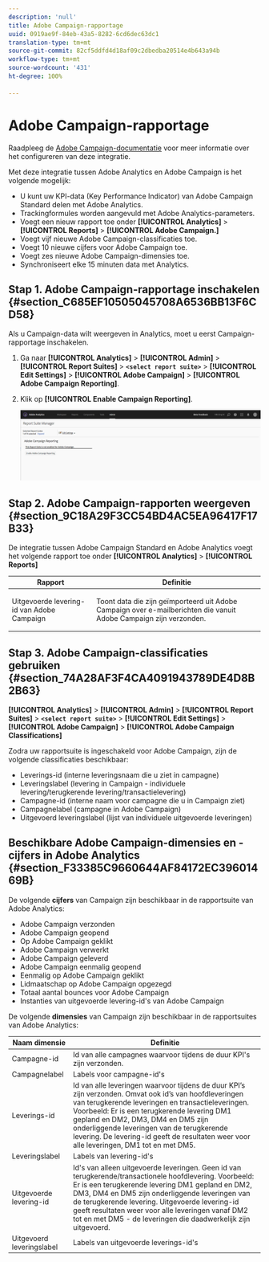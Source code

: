 ```yaml
---
description: 'null'
title: Adobe Campaign-rapportage
uuid: 0919ae9f-84eb-43a5-8282-6cd6dec63dc1
translation-type: tm+mt
source-git-commit: 82cf5ddfd4d18af09c2dbedba20514e4b643a94b
workflow-type: tm+mt
source-wordcount: '431'
ht-degree: 100%

---
```



# Adobe Campaign-rapportage

Raadpleeg de [Adobe Campaign-documentatie](https://helpx.adobe.com/nl/campaign/standard/integrating/using/about-campaign-analytics-integration.html) voor meer informatie over het configureren van deze integratie.

Met deze integratie tussen Adobe Analytics en Adobe Campaign is het volgende mogelijk:

* U kunt uw KPI-data (Key Performance Indicator) van Adobe Campaign Standard delen met Adobe Analytics.
* Trackingformules worden aangevuld met Adobe Analytics-parameters.
* Voegt een nieuw rapport toe onder **[!UICONTROL Analytics]** > **[!UICONTROL Reports]** > **[!UICONTROL Adobe Campaign.]**
* Voegt vijf nieuwe Adobe Campaign-classificaties toe.
* Voegt 10 nieuwe cijfers voor Adobe Campaign toe.
* Voegt zes nieuwe Adobe Campaign-dimensies toe.
* Synchroniseert elke 15 minuten data met Analytics.

## Stap 1. Adobe Campaign-rapportage inschakelen {#section_C685EF10505045708A6536BB13F6CD58}

Als u Campaign-data wilt weergeven in Analytics, moet u eerst Campaign-rapportage inschakelen.

1. Ga naar  **[!UICONTROL Analytics]** > **[!UICONTROL Admin]** > **[!UICONTROL Report Suites]** > **`<select report suite>`** > **[!UICONTROL Edit Settings]** > **[!UICONTROL Adobe Campaign]** > **[!UICONTROL Adobe Campaign Reporting]**.
1. Klik op **[!UICONTROL Enable Campaign Reporting]**.

   ![](assets/enable-campaign.png)

## Stap 2. Adobe Campaign-rapporten weergeven {#section_9C18A29F3CC54BD4AC5EA96417F17B33}

De integratie tussen Adobe Campaign Standard en Adobe Analytics voegt het volgende rapport toe onder **[!UICONTROL Analytics]** > **[!UICONTROL Reports]**

<table id="table_3627F40DC90646A7B5E217A88B6FD630"> 
 <thead> 
  <tr> 
   <th colname="col1" class="entry"> Rapport </th> 
   <th colname="col2" class="entry"> Definitie </th> 
  </tr> 
 </thead>
 <tbody> 
  <tr> 
   <td colname="col1"> <p>Uitgevoerde levering-id van Adobe Campaign </p> </td> 
   <td colname="col2"> <p>Toont data die zijn geïmporteerd uit Adobe Campaign over e-mailberichten die vanuit Adobe Campaign zijn verzonden. </p> </td> 
  </tr> 
 </tbody> 
</table>

## Stap 3. Adobe Campaign-classificaties gebruiken {#section_74A28AF3F4CA4091943789DE4D8B2B63}

**[!UICONTROL Analytics]** > **[!UICONTROL Admin]** > **[!UICONTROL Report Suites]** > **`<select report suite>`** > **[!UICONTROL Edit Settings]** > **[!UICONTROL Adobe Campaign]** > **[!UICONTROL Adobe Campaign Classifications]**

Zodra uw rapportsuite is ingeschakeld voor Adobe Campaign, zijn de volgende classificaties beschikbaar:

* Leverings-id (interne leveringsnaam die u ziet in campagne)
* Leveringslabel (levering in Campaign - individuele levering/terugkerende levering/transactielevering)
* Campagne-id (interne naam voor campagne die u in Campaign ziet)
* Campagnelabel (campagne in Adobe Campaign)
* Uitgevoerd leveringslabel (lijst van individuele uitgevoerde leveringen)

## Beschikbare Adobe Campaign-dimensies en -cijfers in Adobe Analytics {#section_F33385C9660644AF84172EC39601469B}

De volgende **cijfers** van Campaign zijn beschikbaar in de rapportsuite van Adobe Analytics:

* Adobe Campaign verzonden
* Adobe Campaign geopend
* Op Adobe Campaign geklikt
* Adobe Campaign verwerkt
* Adobe Campaign geleverd
* Adobe Campaign eenmalig geopend
* Eenmalig op Adobe Campaign geklikt
* Lidmaatschap op Adobe Campaign opgezegd
* Totaal aantal bounces voor Adobe Campaign
* Instanties van uitgevoerde levering-id&#39;s van Adobe Campaign

De volgende **dimensies** van Campaign zijn beschikbaar in de rapportsuites van Adobe Analytics:

| Naam dimensie | Definitie |
|--- |--- |
| Campagne-id | Id van alle campagnes waarvoor tijdens de duur KPI&#39;s zijn verzonden. |
| Campagnelabel | Labels voor campagne-id&#39;s |
| Leverings-id | Id van alle leveringen waarvoor tijdens de duur KPI’s zijn verzonden. Omvat ook id’s van hoofdleveringen van terugkerende leveringen en transactieleveringen. Voorbeeld: Er is een terugkerende levering DM1 gepland en DM2, DM3, DM4 en DM5 zijn onderliggende leveringen van de terugkerende levering.  De levering-id geeft de resultaten weer voor alle leveringen, DM1 tot en met DM5. |
| Leveringslabel | Labels van levering-id&#39;s |
| Uitgevoerde levering-id | Id&#39;s van alleen uitgevoerde leveringen. Geen id van terugkerende/transactionele hoofdlevering. Voorbeeld: Er is een terugkerende levering DM1 gepland en DM2, DM3, DM4 en DM5 zijn onderliggende leveringen van de terugkerende levering. Uitgevoerde levering-id geeft resultaten weer voor alle leveringen vanaf DM2 tot en met DM5 - de leveringen die daadwerkelijk zijn uitgevoerd. |
| Uitgevoerd leveringslabel | Labels van uitgevoerde leverings-id&#39;s |
